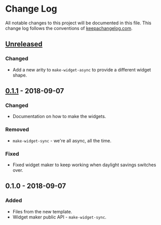 # Change Log
All notable changes to this project will be documented in this file. This change log follows the conventions of [keepachangelog.com](http://keepachangelog.com/).

## [Unreleased]
### Changed
- Add a new arity to `make-widget-async` to provide a different widget shape.

## [0.1.1] - 2018-09-07
### Changed
- Documentation on how to make the widgets.

### Removed
- `make-widget-sync` - we're all async, all the time.

### Fixed
- Fixed widget maker to keep working when daylight savings switches over.

## 0.1.0 - 2018-09-07
### Added
- Files from the new template.
- Widget maker public API - `make-widget-sync`.

[Unreleased]: https://github.com/your-name/lineup-maker/compare/0.1.1...HEAD
[0.1.1]: https://github.com/your-name/lineup-maker/compare/0.1.0...0.1.1
